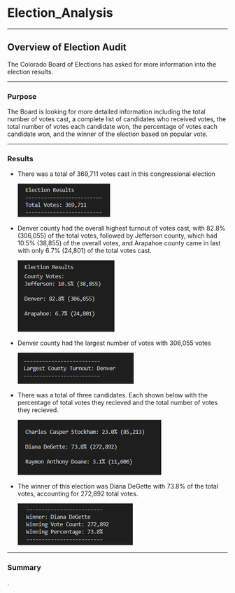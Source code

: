 # Election_Analysis
____

## Overview of Election Audit
The Colorado Board of Elections has asked for more information into the election results.  
___

### Purpose
The Board is looking for more detailed information including the total number of votes cast, a complete list of candidates who received votes, the total number of votes each candidate won, the percentage of votes each candidate won, and the winner of the election based on popular vote. 
___

### Results
 * There was a total of 369,711 votes cast in this congressional election
 
    ![TotalVotes](https://github.com/laura3kids/Election_Analysis/blob/main/Total%20Votes.png)
  
 * Denver county had the overall highest turnout of votes cast, with 82.8% (306,055) of the total votes, followed by Jefferson county, which had 10.5% (38,855) of the overall votes, and Arapahoe county came in last with only 6.7% (24,801) of the total votes cast.
 
    ![CountySummary](https://github.com/laura3kids/Election_Analysis/blob/main/County%20Results.png)

 * Denver county had the largest number of votes with 306,055 votes
 
    ![LargestCounty](https://github.com/laura3kids/Election_Analysis/blob/main/largest%20county.png)
 
 * There was a total of three candidates. Each shown below with the percentage of total votes they recieved and the total number of votes they recieved. 
 
    ![CandidateSummary](https://github.com/laura3kids/Election_Analysis/blob/main/candidate%20results.png)
 
 * The winner of this election was Diana DeGette with 73.8% of the total votes, accounting for 272,892 total votes. 
 
    ![WinnerSummary](https://github.com/laura3kids/Election_Analysis/blob/main/winner.png)
    
___

### Summary

. 


